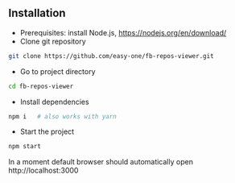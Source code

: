 ## Installation

- Prerequisites: install Node.js, https://nodejs.org/en/download/  
- Clone git repository
```bash
git clone https://github.com/easy-one/fb-repos-viewer.git 
```
- Go to project directory
```bash
cd fb-repos-viewer
```
- Install dependencies
```bash
npm i   # also works with yarn
```

- Start the project

```bash
npm start
```
In a moment default browser should automatically open http://localhost:3000